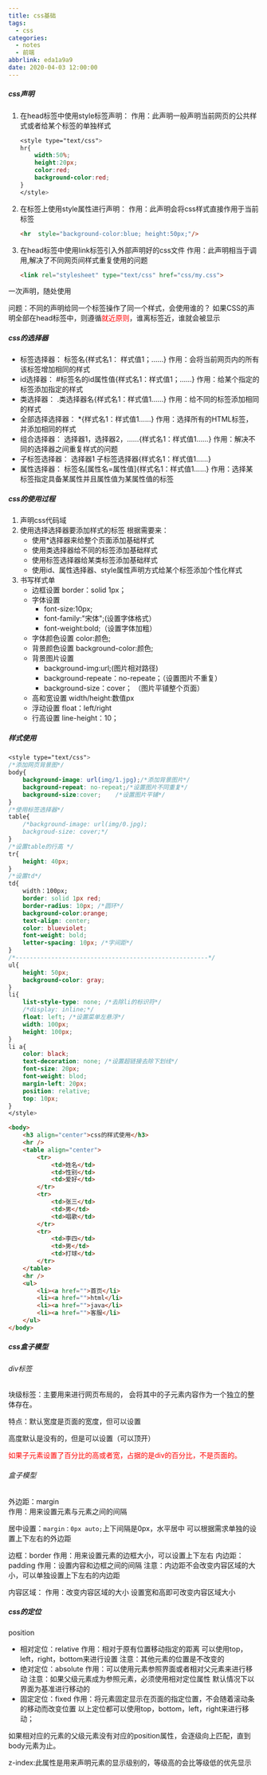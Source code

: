 ```yaml
---
title: css基础
tags:
  - css
categories:
  - notes
  - 前端
abbrlink: eda1a9a9
date: 2020-04-03 12:00:00
---
```


##### css声明

1. 在head标签中使用style标签声明：
   作用：此声明一般声明当前网页的公共样式或者给某个标签的单独样式

   ```css
   <style type="text/css">
   hr{
       width:50%;
       height:20px;
       color:red;
       background-color:red;
   }	
   </style>
   ```

2. 在标签上使用style属性进行声明：
   作用：此声明会将css样式直接作用于当前标签

   ```html
   <hr  style="background-color:blue; height:50px;"/>
   ```

3. 在head标签中使用link标签引入外部声明好的css文件
   作用：此声明相当于调用,解决了不同网页间样式重复使用的问题

   ```html
   <link rel="stylesheet" type="text/css" href="css/my.css">
   ```

一次声明，随处使用

问题：不同的声明给同一个标签操作了同一个样式，会使用谁的？
如果CSS的声明全部在head标签中，则遵循<font color="red">就近原则</font>，谁离标签近，谁就会被显示

<!--more-->

##### css的选择器

- 标签选择器：
  标签名{样式名1： 样式值1；……}
  作用：会将当前网页内的所有该标签增加相同的样式
- id选择器：
  #标签名的id属性值{样式名1：样式值1；……}
  作用：给某个指定的标签添加指定的样式
- 类选择器：
  .类选择器名{样式名1：样式值1……}
  作用：给不同的标签添加相同的样式
- 全部选择选择器：
  *{样式名1：样式值1……}
  作用：选择所有的HTML标签，并添加相同的样式                
- 组合选择器：
  选择器1，选择器2，……{样式名1：样式值1……}
  作用：解决不同的选择器之间重复样式的问题
- 子标签选择器：
  选择器1 子标签选择器{样式名1：样式值1……}
- 属性选择器：
  标签名[属性名=属性值]{样式名1：样式值1……}
  作用：选择某标签指定具备某属性并且属性值为某属性值的标签

##### css的使用过程

1. 声明css代码域
2. 使用选择选择器要添加样式的标签
   根据需要来：
   - 使用*选择器来给整个页面添加基础样式
   - 使用类选择器给不同的标签添加基础样式
   - 使用标签选择器给某类标签添加基础样式
   - 使用id、属性选择器、style属性声明方式给某个标签添加个性化样式
3. 书写样式单
   - 边框设置
     border：solid 1px；
   - 字体设置
     - font-size:10px;
     - font-family:"宋体";(设置字体格式）
     - font-weight:bold;（设置字体加粗）
   - 字体颜色设置
     color:颜色;
   - 背景颜色设置
     background-color:颜色;
   - 背景图片设置
     - background-img:url;(图片相对路径)
     - background-repeate：no-repeate；（设置图片不重复）
     - background-size：cover； （图片平铺整个页面）
   - 高和宽设置	width/height:数值px
   - 浮动设置	float：left/right
   - 行高设置	line-height：10；

##### 样式使用

```css
<style type="text/css">
/*添加网页背景图*/
body{
    background-image: url(img/1.jpg);/*添加背景图片*/
    background-repeat: no-repeat;/*设置图片不同重复*/
    background-size:cover;    /*设置图片平铺*/
}
/*使用标签选择器*/
table{
    /*background-image: url(img/0.jpg);
    backgroud-size: cover;*/
}
/*设置table的行高 */
tr{
    height: 40px;
}
/*设置td*/
td{
    width：100px;
    border: solid 1px red;
    border-radius: 10px; /*圆环*/
    background-color:orange;
    text-align: center;
    color: blueviolet;
    font-weight: bold;
    letter-spacing: 10px; /*字间距*/
}
/*------------------------------------------------------*/
ul{
    height: 50px;
    background-color: gray;
}
li{
    list-style-type: none; /*去除li的标识符*/
    /*display: inline;*/
    float: left; /*设置菜单左悬浮*/
    width: 100px;
    height: 100px;     
}
li a{
    color: black;
    text-decoration: none; /*设置超链接去除下划线*/
    font-size: 20px;
    font-weight: blod;
    margin-left: 20px;
    position: relative;
    top: 10px;
}
</style>
```

```html
<body>
    <h3 align="center">css的样式使用</h3>
    <hr />
    <table align="center">
        <tr>
            <td>姓名</td>
            <td>性别</td>
            <td>爱好</td>
        </tr>
        <tr>
            <td>张三</td>
            <td>男</td>
            <td>唱歌</td>
        </tr>
        <tr>
            <td>李四</td>
            <td>男</td>
            <td>打球</td>
        </tr>
    </table>
    <hr />
    <ul>
        <li><a href="">首页</li>
        <li><a href="">html</li>
        <li><a href="">java</li>
        <li><a href="">客服</li>
    </ul>
</body>
```

##### css盒子模型

###### div标签

块级标签：主要用来进行网页布局的， 会将其中的子元素内容作为一个独立的整体存在。

特点：默认宽度是页面的宽度，但可以设置

高度默认是没有的，但是可以设置（可以顶开）

<font color='red'>如果子元素设置了百分比的高或者宽，占据的是div的百分比，不是页面的。</font>

###### 盒子模型

外边距：margin	
作用：用来设置元素与元素之间的间隔

居中设置：`margin：0px auto;`上下间隔是0px，水平居中
可以根据需求单独的设置上下左右的外边距

边框：border	作用：用来设置元素的边框大小，可以设置上下左右
内边距：padding	作用：设置内容和边框之间的间隔
注意：内边距不会改变内容区域的大小，可以单独设置上下左右的内边距

内容区域：
作用：改变内容区域的大小
设置宽和高即可改变内容区域大小


##### css的定位

position

- 相对定位：relative
  作用：相对于原有位置移动指定的距离
  可以使用top，left，right，bottom来进行设置
  注意：其他元素的位置是不改变的
- 绝对定位：absolute
  作用：可以使用元素参照界面或者相对父元素来进行移动
  注意：如果父级元素成为参照元素，必须使用相对定位属性
  默认情况下以界面为基准进行移动的
- 固定定位：fixed
  作用：将元素固定显示在页面的指定位置，不会随着滚动条的移动而改变位置
  以上定位都可以使用top，bottom，left，right来进行移动；

如果相对应的元素的父级元素没有对应的position属性，会逐级向上匹配，直到body元素为止。

z-index:此属性是用来声明元素的显示级别的，等级高的会比等级低的优先显示


